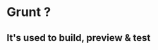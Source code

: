# Grunt ?

## <span class="fragment">It's used to <span class="fragment">build</span><span class="fragment">, preview</span><span class="fragment"> &amp; test</span></span>